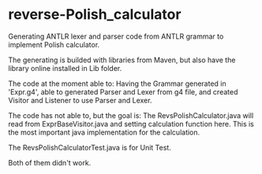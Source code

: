 # reverse-Polish_calculator
Generating ANTLR lexer and parser code from ANTLR grammar to implement Polish calculator.

The generating is builded with libraries from Maven, but also have the library online installed in Lib folder.

The code at the moment able to:
Having the Grammar generated in 'Expr.g4', able to generated Parser and Lexer from g4 file, and created Visitor and Listener to use Parser and Lexer.

The code has not able to, but the goal is:
The RevsPolishCalculator.java will read from ExprBaseVisitor.java and setting calculation function here. This is the most important java implementation for the calculation.

The RevsPolishCalculatorTest.java is for Unit Test.

Both of them didn't work.
